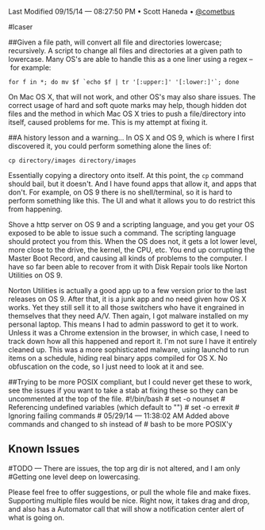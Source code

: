 Last Modified 09/15/14 — 08:27:50 PM • Scott Haneda • [@cometbus](https://twitter.com/cometbus)

#lcaser

##Given a file path, will convert all file and directories lowercase; recursively.
A script to change all files and directories at a given path to lowercase.
Many OS's are able to handle this as a one liner using a regex – for example:

    for f in *; do mv $f `echo $f | tr '[:upper:]' '[:lower:]'`; done

On Mac OS X, that will not work, and other OS's may also share issues.  The correct usage of hard and soft quote marks may help, though hidden dot files and the method
in which Mac OS X tries to push a file/directory into itself, caused
problems for me.  This is my attempt at fixing it.

##A history lesson and a warning…
In OS X and OS 9, which is where I first discovered it, you could perform something alone the lines of:

	cp directory/images directory/images
	
Essentially copying a directory onto itself.  At this point, the `cp` command should bail, but it doesn't.  And I have found apps that allow it, and apps that don't.  For example, on OS 9 there is no shell/terminal, so it is hard to perform something like this. The UI and what it allows you to do restrict this from happening.

Shove a http server on OS 9 and a scripting language, and you get your OS exposed to be able to issue such a command.  The scripting language should protect you from this.  When the OS does not, it gets a lot lower level, more close to the drive, the kernel, the CPU, etc.  You end up corrupting the Master Boot Record, and causing all kinds of problems to the computer.  I have so far been able to recover from it with Disk Repair tools like Norton Utilities on OS 9.

Norton Utilities is actually a good app up to a few version prior to the last releases on OS 9.  After that, it is a junk app and no need given how OS X works.  Yet they still sell it to all those switchers who have it engrained in themselves that they need A/V.  Then again, I got malware installed on my personal laptop.  This means I had to admin password to get it to work.  Unless it was a Chrome extension in the browser, in which case, I need to track down how all this happened and report it.  I'm not sure I have it entirely cleaned up.  This was a more sophisticated malware, using launchd to run items on a schedule, hiding real binary apps compiled for OS X.  No obfuscation on the code, so I just need to look at it and see.

##Trying to be more POSIX compliant, but I could never get these to work, see the issues if you want to take a stab at fixing these so they can be uncommented at the top of the file.
    #!/bin/bash
    # set -o nounset  # Referencing undefined variables (which default to "")
    # set -o errexit  # Ignoring failing commands
    # 05/29/14 — 11:38:02 AM Added above commands and changed to sh instead of
    # bash to be more POSIX'y


## Known Issues

#TODO — There are issues, the top arg dir is not altered, and I am only
#Getting one level deep on lowercasing.

Please feel free to offer suggestions, or pull the whole file and make fixes.  Supporting multiple files would be nice.  Right now, it takes drag and drop, and also has a Automator call that will show a notification center alert of what is going on.